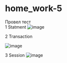 # home_work-5
Провел тест  
1  Statment
![image](https://github.com/user-attachments/assets/bb978f14-865a-4fc2-9b4e-d722f396f9ff)



2 Transaction

![image](https://github.com/user-attachments/assets/6693ebf7-a491-4110-88cd-102ca3cf8c9d)





3 Session
![image](https://github.com/user-attachments/assets/9c122c59-4317-44fa-9f25-cbc9348948c4)

 
